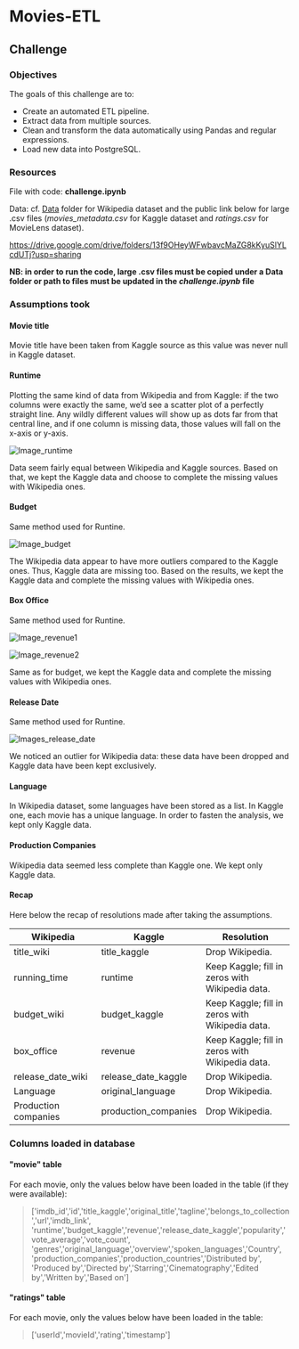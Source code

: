 # Movies-ETL

## Challenge

### Objectives
The goals of this challenge are to:

- Create an automated ETL pipeline.
- Extract data from multiple sources.
- Clean and transform the data automatically using Pandas and regular expressions.
- Load new data into PostgreSQL.

### Resources

File with code: **challenge.ipynb**

Data: cf. [Data](Data/) folder for Wikipedia dataset and the public link below for large .csv files (*movies_metadata.csv* for Kaggle dataset and *ratings.csv* for MovieLens dataset).

https://drive.google.com/drive/folders/13f9OHeyWFwbavcMaZG8kKyuSlYLcdUTj?usp=sharing

**NB: in order to run the code, large .csv files must be copied under a Data folder or path to files must be updated in the *challenge.ipynb* file**

### Assumptions took

#### Movie title

Movie title have been taken from Kaggle source as this value was never null in Kaggle dataset.

#### Runtime
Plotting the same kind of data from Wikipedia and from Kaggle: if the two columns were exactly the same, we’d see a scatter plot of a perfectly straight line. Any wildly different values will show up as dots far from that central line, and if one column is missing data, those values will fall on the x-axis or y-axis.

![Image_runtime](Images/Image_runtine.png)

Data seem fairly equal between Wikipedia and Kaggle sources.
Based on that, we kept the Kaggle data and choose to complete the missing values with Wikipedia ones.

#### Budget
Same method used for Runtine.

![Image_budget](Images/Image_budget.png)

The Wikipedia data appear to have more outliers compared to the Kaggle ones. Thus, Kaggle data are missing too. 
Based on the results, we kept the Kaggle data and complete the missing values with Wikipedia ones.

#### Box Office
Same method used for Runtine.

![Image_revenue1](Images/Image_revenue1.png)

![Image_revenue2](Images/Image_revenue2.png)

Same as for budget, we kept the Kaggle data and complete the missing values with Wikipedia ones.

#### Release Date
Same method used for Runtine.

![Images_release_date](Images/Image_release_date.png)

We noticed an outlier for Wikipedia data: these data have been dropped and Kaggle data have been kept exclusively.


#### Language
In Wikipedia dataset, some languages have been stored as a list.
In Kaggle one, each movie has a unique language.
In order to fasten the analysis, we kept only Kaggle data.

#### Production Companies
Wikipedia data seemed less complete than Kaggle one. We kept only Kaggle data.

#### Recap

Here below the recap of resolutions made after taking the assumptions.

|Wikipedia|Kaggle|Resolution|
|---|---|---|
|title_wiki|title_kaggle|Drop Wikipedia.|
|running_time|runtime|Keep Kaggle; fill in zeros with Wikipedia data.|
|budget_wiki|budget_kaggle|Keep Kaggle; fill in zeros with Wikipedia data.|
|box_office|revenue|Keep Kaggle; fill in zeros with Wikipedia data.|
|release_date_wiki|release_date_kaggle|Drop Wikipedia.|
|Language|original_language|Drop Wikipedia.|
|Production companies|production_companies|Drop Wikipedia.|

### Columns loaded in database
#### "movie" table
For each movie, only the values below have been loaded in the table (if they were available):

>['imdb_id','id','title_kaggle','original_title','tagline','belongs_to_collection','url','imdb_link',
'runtime','budget_kaggle','revenue','release_date_kaggle','popularity','vote_average','vote_count',
'genres','original_language','overview','spoken_languages','Country',
'production_companies','production_countries','Distributed by',
'Produced by','Directed by','Starring','Cinematography','Edited by','Written by','Based on']

#### "ratings" table
For each movie, only the values below have been loaded in the table:

>['userId','movieId','rating','timestamp']


